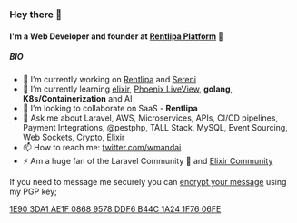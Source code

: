 ### Hey there 👋

#### I'm a Web Developer and founder at [Rentlipa Platform](https://rentlipa.com) 🚀

##### BIO

- 🔭 I’m currently working on [Rentlipa](https://app.rentlipa.com) and [Sereni](https://sereni.beanflare.com)
- 🌱 I’m currently learning [elixir](https://elixir-lang.org), [Phoenix LiveView](https://www.phoenixframework.org), **golang**, **K8s/Containerization** and AI
- 👯 I’m looking to collaborate on SaaS - **Rentlipa**
- 💬 Ask me about Laravel, AWS, Microservices, APIs, CI/CD pipelines, Payment Integrations, @pestphp, TALL Stack, MySQL, Event Sourcing, Web Sockets, Crypto, Elixir
- 📫 How to reach me: [twitter.com/wmandai](https://twitter.com/wmandai)
- ⚡ Am a huge fan of the Laravel Community 🚀 and [Elixir Community](https://elixirforum.com/c/phoenix-forum/20)

If you need to message me securely you can [encrypt your message](https://www.gnupg.org/gph/en/manual/x110.html) using my PGP key;  

[1E90 3DA1 AE1F 0868 9578 DDF6 B44C 1A24 1F76 06FE](https://keybase.io/wmandai/pgp_keys.asc?fingerprint=1e903da1ae1f08689578ddf6b44c1a241f7606fe)

